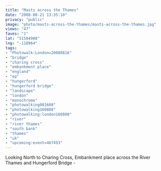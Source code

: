 ```yaml
---
title: "Masts across the Thames"
date: "2008-08-21 13:35:10"
privacy: "public"
image: "photo/masts-across-the-thames/masts-across-the-thames.jpg"
views: "47"
faves: "1"
lat: "51504908"
lng: "-118964"
tags:
- "Photowalk:London=20080816"
- "bridge"
- "charing cross"
- "embankment place"
- "england"
- "ep"
- "hungerford"
- "hungerford bridge"
- "landscape"
- "london"
- "monochrome"
- "photowalking081608"
- "photowalking160808"
- "photowalking:london160808"
- "river"
- "river thames"
- "south bank"
- "thames"
- "uk"
- "upcoming:event=467493"
---
```

Looking North to Charing Cross, Embankment place across the River Thames and Hungerford Bridge - <a href="/photos/2008/08/21/masts-across-the-thames"></a>
